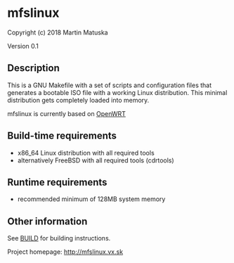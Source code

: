 # mfslinux

Copyright (c) 2018 Martin Matuska <mm at FreeBSD.org>

Version 0.1

## Description

This is a GNU Makefile with a set of scripts and configuration files that
generates a bootable ISO file with a working Linux distribution.
This minimal distribution gets completely loaded into memory.

mfslinux is currently based on [OpenWRT](https://openwrt.org)

## Build-time requirements
 - x86_64 Linux distribution with all required tools
 - alternatively FreeBSD with all required tools (cdrtools)

## Runtime requirements
 - recommended minimum of 128MB system memory

## Other information

See [BUILD](./BUILD.md) for building instructions.

Project homepage: http://mfslinux.vx.sk
